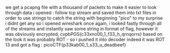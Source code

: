 we get a pcapng file with a thousand of packets 
to make it easier to look through data i opened : 
follow tcp stream and saved them into txt files in order to use strings to catch the string with beginning "pico"
to my surprise i didnt get any so i opened wireshark once again, i looked fastly through all of the streams and instantly saw some string in format of flag, however it was obviously encrypted, cvpbPGS{c33xno00_1_f33_h_qrnqorrs}
based on the look it was probably ROT - so i pushed it into decoder indeed it was ROT 13 and got a flag : 
picoCTF{p33kab00_1_s33_u_deadbeef}